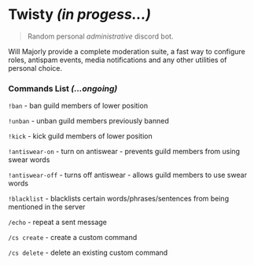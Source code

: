 # Twisty *(in progess...)*

>Random personal *administrative* discord bot.
>


Will Majorly provide a complete moderation suite, a fast way to configure roles, antispam events, media notifications 
and any other utilities of personal choice.

### **Commands List** *(...ongoing)*

  `!ban` - ban guild members of lower position
  
  `!unban` - unban guild members previously banned
  
  `!kick` - kick guild members of lower position
  
  `!antiswear-on` - turn on antiswear - prevents guild members from using swear words
  
  `!antiswear-off` - turns off antiswear - allows guild members to use swear words
  
  `!blacklist` - blacklists certain words/phrases/sentences from being mentioned in the server
  
  `/echo` - repeat a sent message
  
  `/cs create` - create a custom command 
  
  `/cs delete` - delete an existing custom command
